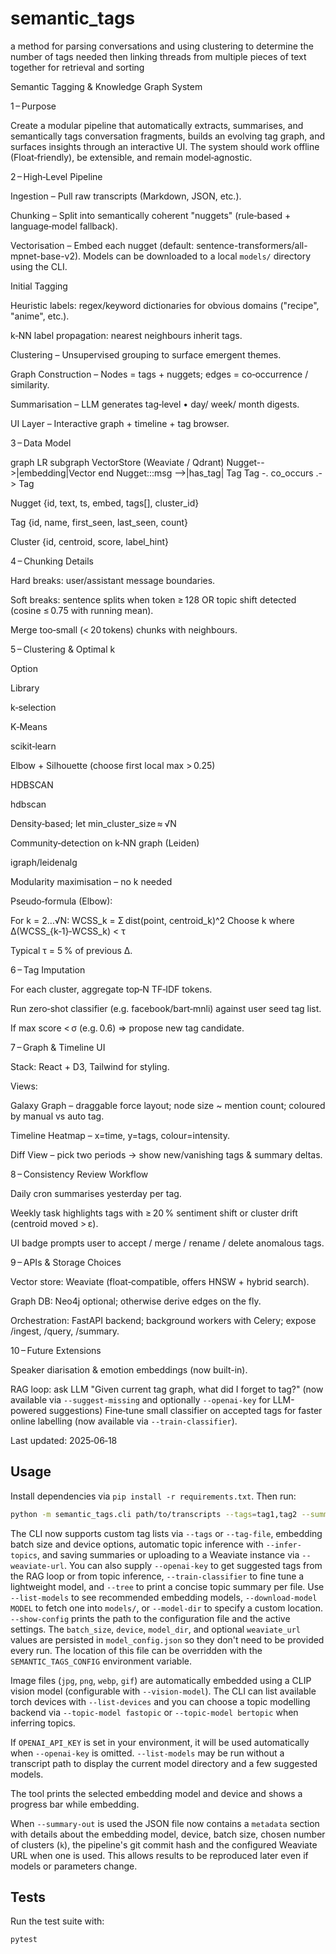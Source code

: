 # semantic_tags
a method for parsing conversations and using clustering to determine the number of tags needed then linking threads from multiple pieces of text together for retrieval and sorting



Semantic Tagging & Knowledge Graph System

1 – Purpose

Create a modular pipeline that automatically extracts, summarises, and semantically tags conversation fragments, builds an evolving tag graph, and surfaces insights through an interactive UI. The system should work offline (Float‑friendly), be extensible, and remain model‑agnostic.

2 – High‑Level Pipeline

Ingestion – Pull raw transcripts (Markdown, JSON, etc.).

Chunking – Split into semantically coherent "nuggets" (rule‑based + language‑model fallback).

Vectorisation – Embed each nugget (default: sentence-transformers/all-mpnet-base-v2). Models can be downloaded to a local `models/` directory using the CLI.

Initial Tagging

Heuristic labels: regex/keyword dictionaries for obvious domains ("recipe", "anime", etc.).

k‑NN label propagation: nearest neighbours inherit tags.

Clustering – Unsupervised grouping to surface emergent themes.

Graph Construction – Nodes = tags + nuggets; edges = co‑occurrence / similarity.

Summarisation – LLM generates tag‑level • day/ week/ month digests.

UI Layer – Interactive graph + timeline + tag browser.

3 – Data Model

graph LR
  subgraph VectorStore (Weaviate / Qdrant)
  Nugget-->|embedding|Vector
  end
  Nugget:::msg -->|has_tag| Tag
  Tag -. co_occurs .-> Tag

Nugget {id, text, ts, embed, tags[], cluster_id}

Tag   {id, name, first_seen, last_seen, count}

Cluster {id, centroid, score, label_hint}

4 – Chunking Details

Hard breaks: user/assistant message boundaries.

Soft breaks: sentence splits when token ≥ 128 OR topic shift detected (cosine ≤ 0.75 with running mean).

Merge too‑small (< 20 tokens) chunks with neighbours.

5 – Clustering & Optimal k

Option

Library

k‑selection

K‑Means

scikit‑learn

Elbow + Silhouette (choose first local max > 0.25)

HDBSCAN

hdbscan

Density‑based; let min_cluster_size ≈ √N

Community‑detection on k‑NN graph (Leiden)

igraph/leidenalg

Modularity maximisation – no k needed

Pseudo‑formula (Elbow):

For k = 2…√N:
  WCSS_k = Σ dist(point, centroid_k)^2
Choose k where Δ(WCSS_{k‑1}‑WCSS_k) < τ

Typical τ = 5 % of previous Δ.

6 – Tag Imputation

For each cluster, aggregate top‑N TF‑IDF tokens.

Run zero‑shot classifier (e.g. facebook/bart‑mnli) against user seed tag list.

If max score < σ (e.g. 0.6) ⇒ propose new tag candidate.

7 – Graph & Timeline UI

Stack: React + D3, Tailwind for styling.

Views:

Galaxy Graph – draggable force layout; node size ~ mention count; coloured by manual vs auto tag.

Timeline Heatmap – x=time, y=tags, colour=intensity.

Diff View – pick two periods → show new/vanishing tags & summary deltas.

8 – Consistency Review Workflow

Daily cron summarises yesterday per tag.

Weekly task highlights tags with ≥ 20 % sentiment shift or cluster drift (centroid moved > ε).

UI badge prompts user to accept / merge / rename / delete anomalous tags.

9 – APIs & Storage Choices

Vector store: Weaviate (float‑compatible, offers HNSW + hybrid search).

Graph DB: Neo4j optional; otherwise derive edges on the fly.

Orchestration: FastAPI backend; background workers with Celery; expose /ingest, /query, /summary.

10 – Future Extensions

Speaker diarisation & emotion embeddings (now built-in).

RAG loop: ask LLM "Given current tag graph, what did I forget to tag?" (now
 available via `--suggest-missing` and optionally `--openai-key` for LLM-powered
 suggestions)
Fine‑tune small classifier on accepted tags for faster online labelling (now
 available via `--train-classifier`).

Last updated: 2025‑06‑18


## Usage

Install dependencies via `pip install -r requirements.txt`. Then run:

```bash
python -m semantic_tags.cli path/to/transcripts --tags=tag1,tag2 --summary-out summary.json
```

The CLI now supports custom tag lists via `--tags` or `--tag-file`, embedding batch size and device options, automatic topic inference with `--infer-topics`, and saving summaries or uploading to a Weaviate instance via `--weaviate-url`. You can also supply `--openai-key` to get suggested tags from the RAG loop or from topic inference, `--train-classifier` to fine tune a lightweight model, and `--tree` to print a concise topic summary per file. Use `--list-models` to see recommended embedding models, `--download-model MODEL` to fetch one into `models/`, or `--model-dir` to specify a custom location. `--show-config` prints the path to the configuration file and the active settings. The `batch_size`, `device`, `model_dir`, and optional `weaviate_url` values are persisted in `model_config.json` so they don't need to be provided every run. The location of this file can be overridden with the `SEMANTIC_TAGS_CONFIG` environment variable.

Image files (`jpg`, `png`, `webp`, `gif`) are automatically embedded using a CLIP vision model (configurable with `--vision-model`). The CLI can list available torch devices with `--list-devices` and you can choose a topic modelling backend via `--topic-model fastopic` or `--topic-model bertopic` when inferring topics.

If `OPENAI_API_KEY` is set in your environment, it will be used automatically when `--openai-key` is omitted. `--list-models` may be run without a transcript path to display the current model directory and a few suggested models.

The tool prints the selected embedding model and device and shows a progress bar while embedding.

When `--summary-out` is used the JSON file now contains a `metadata` section with
details about the embedding model, device, batch size, chosen number of clusters
(`k`), the pipeline's git commit hash and the configured Weaviate URL when one is
used. This allows results to be reproduced later even if models or parameters
change.

## Tests

Run the test suite with:

```bash
pytest
```
